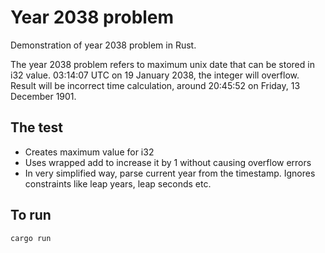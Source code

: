 # Year 2038 problem

Demonstration of year 2038 problem in Rust.

The year 2038 problem refers to maximum unix date that can be stored in i32 value. 03:14:07 UTC on 19 January 2038, the integer will overflow. Result will be incorrect time calculation, around 20:45:52 on Friday, 13 December 1901.

## The test

- Creates maximum value for i32
- Uses wrapped add to increase it by 1 without causing overflow errors
- In very simplified way, parse current year from the timestamp. Ignores constraints like leap years, leap seconds etc.

## To run

`cargo run`
